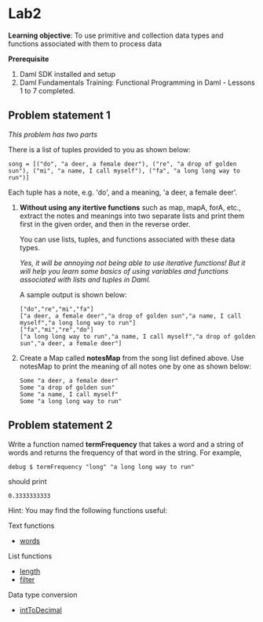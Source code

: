 # Lab2 

**Learning objective**: To use primitive and collection data types and functions associated with them to process data

**Prerequisite**
1. Daml SDK installed and setup
2. Daml Fundamentals Training: Functional Programming in Daml - Lessons 1 to 7 completed.

## Problem statement 1

*This problem has two parts*

There is a list of tuples provided to you as shown below: 

```
song = [("do", "a deer, a female deer"), ("re", "a drop of golden sun"), ("mi", "a name, I call myself"), ("fa", "a long long way to run")]
```

Each tuple has a note, e.g. 'do', and a meaning, 'a deer, a female deer'. 

1. **Without using any itertive functions** such as map, mapA, forA, etc., extract the notes and meanings into two separate lists and print them first in the given order, and then in the reverse order. 

    You can use lists, tuples, and functions associated with these data types. 

    *Yes, it will be annoying not being able to use iterative functions! But it will help you learn some basics of using variables and functions associated with lists and tuples in Daml.*

    A sample output is shown below:

    ```
    ["do","re","mi","fa"]
    ["a deer, a female deer","a drop of golden sun","a name, I call myself","a long long way to run"]
    ["fa","mi","re","do"]
    ["a long long way to run","a name, I call myself","a drop of golden sun","a deer, a female deer"]
    ```

2. Create a Map called **notesMap** from the song list defined above. Use notesMap to print the meaning of all notes one by one as shown below:

    ```
    Some "a deer, a female deer"
    Some "a drop of golden sun"
    Some "a name, I call myself"
    Some "a long long way to run"
    ```


## Problem statement 2

Write a function named **termFrequency** that takes a word and a string of words and returns the frequency of that word in the string. For example, 

```
debug $ termFrequency "long" "a long long way to run"
```
should print
```
0.3333333333
```

Hint: You may find the following functions useful:

Text functions
- [words](https://docs.daml.com/daml/stdlib/DA-Text.html#function-da-text-words-34636)

List functions
- [length](https://docs.daml.com/daml/stdlib/Prelude.html#function-da-internal-prelude-length-32819)
- [filter](https://docs.daml.com/daml/stdlib/Prelude.html#function-da-internal-prelude-filter-41317) 

Data type conversion
- [intToDecimal](https://docs.daml.com/daml/stdlib/Prelude.html#function-da-internal-prelude-inttodecimal-16628)
